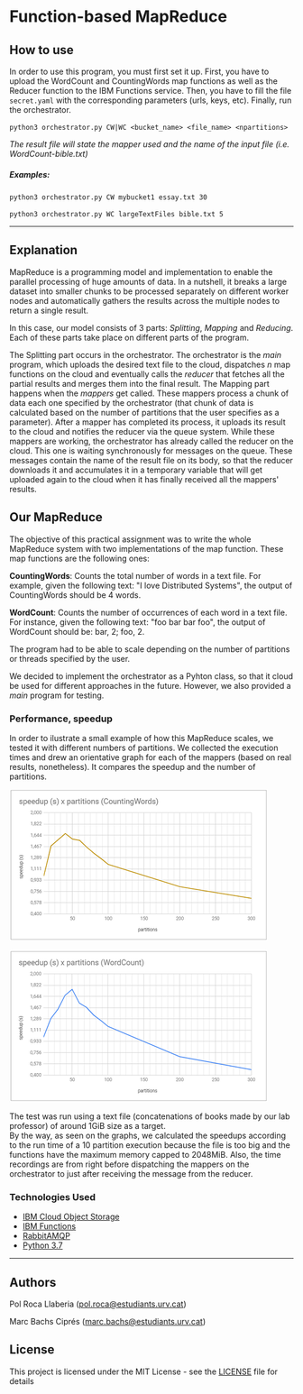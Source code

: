 # Function-based MapReduce
## How to use
In order to use this program, you must first set it up. First, you have to upload the WordCount and CountingWords map functions as well as the Reducer function to the IBM Functions service. Then, you have to fill the file `secret.yaml` with the corresponding parameters (urls, keys, etc). Finally, run the orchestrator.

```
python3 orchestrator.py CW|WC <bucket_name> <file_name> <npartitions>
```
 *The result file will state the mapper used and the name of the input file (i.e. WordCount-bible.txt)*
##### Examples:
&NewLine;
```
python3 orchestrator.py CW mybucket1 essay.txt 30
```
```
python3 orchestrator.py WC largeTextFiles bible.txt 5
```
---
## Explanation
MapReduce is a programming model and implementation to enable the parallel processing of huge amounts of data. In a nutshell, it breaks a large dataset into smaller chunks to be processed separately on different worker nodes and automatically gathers the results across the multiple nodes to return a single result. 

In this case, our model consists of 3 parts: *Splitting*, *Mapping* and *Reducing*. Each of these parts take place on different parts of the program. 

The Splitting part occurs in the orchestrator. The orchestrator is the *main* program, which uploads the desired text file to the cloud, dispatches *n* map functions on the cloud and eventually calls the *reducer* that fetches all the partial results and merges them into the final result. The Mapping part happens when the *mappers* get called. These mappers process a chunk of data each one specified by the orchestrator (that chunk of data is calculated based on the number of partitions that the user specifies as a parameter). After a mapper has completed its process, it uploads its result to the cloud and notifies the reducer via the queue system. While these mappers are working, the orchestrator has already called the reducer on the cloud. This one is waiting synchronously for messages on the queue. These messages contain the name of the result file on its body, so that the reducer downloads it and accumulates it in a temporary variable that will get uploaded again to the cloud when it has finally received all the mappers' results.

## Our MapReduce
The objective of this practical assignment was to write the whole MapReduce system with two implementations of the map function. These map functions are the following ones:

**CountingWords**: Counts the total number of words in a text file. For example, given the following text: "I love Distributed Systems", the output of CountingWords should be 4 words.

**WordCount**: Counts the number of occurrences of each word in a text file. For instance, given the following text: "foo bar bar foo", the output of WordCount should be: bar, 2; foo, 2.

The program had to be able to scale depending on the number of partitions or threads specified by the user.

We decided to implement the orchestrator as a Pyhton class, so that it cloud be used for different approaches in the future. However, we also provided a *main* program for testing.

### Performance, speedup

In order to ilustrate a small example of how this MapReduce scales, we tested it with different numbers of partitions. We collected the execution times and drew an orientative graph for each of the mappers (based on real results, nonetheless). It compares the speedup and the number of partitions. 

![CW Graph](/cw-speedup-graph.png)

![WC Graph](/wc-speedup-graph.png)

The test was run using a text file (concatenations of books made by our lab professor) of around 1GiB size as a target.  
By the way, as seen on the graphs, we calculated the speedups according to the run time of a 10 partition execution because the file is too big and the functions have the maximum memory capped to 2048MiB. Also, the time recordings are from right before dispatching the mappers on the orchestrator to just after receiving the message from the reducer.


### Technologies Used
- [IBM Cloud Object Storage](https://www.ibm.com/cloud/object-storage)
- [IBM Functions](https://www.ibm.com/cloud/functions)
- [RabbitAMQP](https://www.rabbitmq.com/#features)
- [Python 3.7](https://www.python.org/)

---

## Authors
Pol Roca Llaberia (<pol.roca@estudiants.urv.cat>)

Marc Bachs Ciprés (<marc.bachs@estudiants.urv.cat>)

## License
This project is licensed under the MIT License - see the [LICENSE](/LICENSE) file for details
